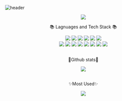 ![header](https://capsule-render.vercel.app/api?color=auto&type=Waving&height=300&text=KHS96&desc=Hello%20Heesu%20kim%20github%20profile)

<div align=center>
<a href="https://hits.seeyoufarm.com"><img src="https://hits.seeyoufarm.com/api/count/incr/badge.svg?url=https%3A%2F%2Fgithub.com%2FKHS96.com%2Fhit-counter&count_bg=%2379C83D&title_bg=%23555555&icon=&icon_color=%23E7E7E7&title=hits&edge_flat=false"/></a><br/>
  <p>📚 Lagnuages and Tech Stack 📚</p>
  <img src="https://img.shields.io/badge/Java-61DAFB?style=flat&logo=Java&logoColor=white"/>
  <img src="https://img.shields.io/badge/HTML5-E34F26?style=flat&logo=HTML5&logoColor=white"/>
  <img src="https://img.shields.io/badge/CSS3-1572B6?style=flat&logo=CSS3&logoColor=white"/>
  <img src="https://img.shields.io/badge/JavaScript-F7DF1E?style=flat&logo=JavaScript&logoColor=white"/>
  <img src="https://img.shields.io/badge/Oracle-F80000?style=flat&logo=Oracle&logoColor=white"/>
  <img src="https://img.shields.io/badge/MySQL-4479A1?style=flat&logo=MySQL&logoColor=white"/>
  <br/>
  <img src="https://img.shields.io/badge/Spring-6DB33F?style=flat&logo=Spring&logoColor=white"/>
  <img src="https://img.shields.io/badge/Spring Boot-6DB33F?style=flat&logo=Spring Boot&logoColor=white"/>
  <img src="https://img.shields.io/badge/Amazon AWS-232F3E?style=flat&logo=Amazon AWS&logoColor=white"/>
  <img src="https://img.shields.io/badge/Eclipse IDE-525C86?style=flat&logo=Eclipse IDE&logoColor=white"/>
  <img src="https://img.shields.io/badge/IntelliJ IDEA-000000?style=flat&logo=IntelliJ IDEA&logoColor=white"/>
  <img src="https://img.shields.io/badge/Visual Studio Code-007ACC?style=flat&logo=Visual Studio Code&logoColor=white"/>
  <img src="https://img.shields.io/badge/GitHub-181717?style=flat&logo=GitHub&logoColor=white"/>
  <img src="https://img.shields.io/badge/Notion-000000?style=flat&logo=Notionb&logoColor=white"/>
  <br/><br/>
  <p>🎈Github stats🎈</p>
  <img src="https://github-readme-stats.vercel.app/api?username=KHS96&show_icons=true"><br><br>
  <p>✨Most Used✨</p>
  <img src="https://github-readme-stats.vercel.app/api/top-langs/?username=KHS96&layout=compact"><br><br>
  
  
</div>
